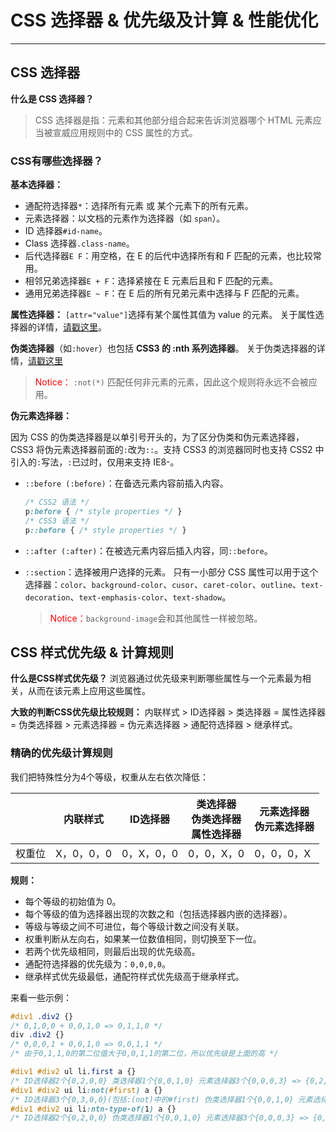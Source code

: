 # CSS 选择器 & 优先级及计算 & 性能优化

---

## CSS 选择器

**什么是 CSS 选择器？**

> CSS 选择器是指：元素和其他部分组合起来告诉浏览器哪个 HTML 元素应当被宣威应用规则中的 CSS 属性的方式。

### CSS有哪些选择器？

**基本选择器：**

- 通配符选择器`*`：选择所有元素 或 某个元素下的所有元素。
- 元素选择器：以文档的元素作为选择器（如 `span`）。
- ID 选择器`#id-name`。
- Class 选择器`.class-name`。
- 后代选择器`E F`：用空格，在 E 的后代中选择所有和 F 匹配的元素，也比较常用。
- 相邻兄弟选择器`E + F`：选择紧接在 E 元素后且和 F 匹配的元素。
- 通用兄弟选择器`E ~ F`：在 E 后的所有兄弟元素中选择与 F 匹配的元素。

**属性选择器：** `[attr="value"]`选择有某个属性其值为 value 的元素。
关于属性选择器的详情，[请戳这里](https://developer.mozilla.org/zh-CN/docs/Learn/CSS/Building_blocks/Selectors/Attribute_selectors)。

**伪类选择器**（如`:hover`）也包括 **CSS3 的 :nth 系列选择器**。
关于伪类选择器的详情，[请戳这里](https://developer.mozilla.org/zh-CN/docs/Web/CSS/Pseudo-classes)

> <font color=red>Notice：</font> `:not(*)` 匹配任何非元素的元素，因此这个规则将永远不会被应用。

**伪元素选择器：**

因为 CSS 的伪类选择器是以单引号开头的，为了区分伪类和伪元素选择器，CSS3 将伪元素选择器前面的`:`改为`::`。支持 CSS3 的浏览器同时也支持 CSS2 中引入的`:`写法，`:`已过时，仅用来支持 IE8-。

- `::before (:before)`：在备选元素内容前插入内容。

  ```css
  /* CSS2 语法 */
  p:before { /* style properties */ }
  /* CSS3 语法 */
  p::before { /* style properties */ }
  ```

- `::after (:after)`：在被选元素内容后插入内容，同`::before`。

- `::section`：选择被用户选择的元素。
  只有一小部分 CSS 属性可以用于这个选择器：`color`、`background-color`、`cusor`、`caret-color`、`outline`、`text-decoration`、`text-emphasis-color`、`text-shadow`。

  >  <font color=red>Notice：</font>`background-image`会和其他属性一样被忽略。







## CSS 样式优先级 & 计算规则

**什么是CSS样式优先级？**
浏览器通过优先级来判断哪些属性与一个元素最为相关，从而在该元素上应用这些属性。

**大致的判断CSS优先级比较规则：**
内联样式 > ID选择器 > 类选择器 = 属性选择器 = 伪类选择器 > 元素选择器 = 伪元素选择器 > 通配符选择器 > 继承样式。

### 精确的优先级计算规则

我们把特殊性分为4个等级，权重从左右依次降低：

|        | 内联样式   | ID选择器   | 类选择器<br />伪类选择器<br />属性选择器 | 元素选择器<br />伪元素选择器 |
| ------ | ---------- | ---------- | ---------------------------------------- | ---------------------------- |
| 权重位 | X，0，0，0 | 0，X，0，0 | 0，0，X，0                               | 0，0，0，X                   |

**规则：**

- 每个等级的初始值为 0。
- 每个等级的值为选择器出现的次数之和（包括选择器内嵌的选择器）。
- 等级与等级之间不可进位，每个等级计数之间没有关联。
- 权重判断从左向右，如果某一位数值相同，则切换至下一位。
- 若两个优先级相同，则最后出现的优先级高。
- 通配符选择器的优先级为：`0,0,0,0`。
- 继承样式优先级最低，通配符样式优先级高于继承样式。

来看一些示例：

```css
#div1 .div2 {}
/* 0,1,0,0 + 0,0,1,0 => 0,1,1,0 */
div .div2 {}
/* 0,0,0,1 + 0,0,1,0 => 0,0,1,1 */
/* 由于0,1,1,0的第二位值大于0,0,1,1的第二位，所以优先级是上面的高 */

#div1 #div2 ul li.first a {}
/* ID选择器2个{0,2,0,0} 类选择器1个{0,0,1,0} 元素选择器3个{0,0,0,3} => {0,2,1,3} */
#div1 #div2 ui li:not(#first) a {}
/* ID选择器3个{0,3,0,0}(包括:(not)中的#first) 伪类选择器1个{0,0,1,0} 元素选择器3个{0,0,0,3} => {0,3,1,3} */
#div1 #div2 ui li:ntn-type-of(1) a {}
/* ID选择器2个{0,2,0,0} 伪类选择器1个{0,0,1,0} 元素选择器3个{0,0,0,3} => {0,3,1,3} */
```





